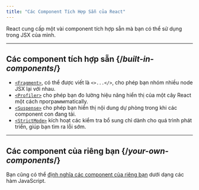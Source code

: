 ```yaml
---
title: "Các Component Tích Hợp Sẵn của React"
---
```


<Intro>

React cung cấp một vài component tích hợp sẵn mà bạn có thể sử dụng trong JSX của mình.

</Intro>

---

## Các component tích hợp sẵn {/*built-in-components*/}

* [`<Fragment>`](/reference/react/Fragment), có thể được viết là `<>...</>`, cho phép bạn nhóm nhiều node JSX lại với nhau.
* [`<Profiler>`](/reference/react/Profiler) cho phép bạn đo lường hiệu năng hiển thị của một cây React một cách программmatically.
* [`<Suspense>`](/reference/react/Suspense) cho phép bạn hiển thị nội dung dự phòng trong khi các component con đang tải.
* [`<StrictMode>`](/reference/react/StrictMode) kích hoạt các kiểm tra bổ sung chỉ dành cho quá trình phát triển, giúp bạn tìm ra lỗi sớm.

---

## Các component của riêng bạn {/*your-own-components*/}

Bạn cũng có thể [định nghĩa các component của riêng bạn](/learn/your-first-component) dưới dạng các hàm JavaScript.
